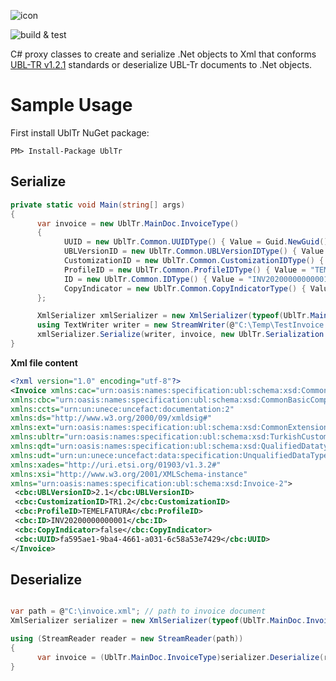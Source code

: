 ![icon](https://user-images.githubusercontent.com/1468775/80278696-1f6a5200-8701-11ea-8b32-aaf38c4df24d.png)

![build & test](https://github.com/hkutluay/UblTr/workflows/build%20&%20test/badge.svg)

C# proxy classes to create and serialize .Net objects to Xml that conforms [UBL-TR v1.2.1](https://www.oasis-open.org/committees/sc_home.php?wg_abbrev=ubl-trlsc#en) standards or deserialize UBL-Tr documents to .Net objects.

# Sample Usage


First install UblTr NuGet package:
```
PM> Install-Package UblTr
```

## Serialize
```csharp
private static void Main(string[] args)
{
      var invoice = new UblTr.MainDoc.InvoiceType()
      {
            UUID = new UblTr.Common.UUIDType() { Value = Guid.NewGuid().ToString() },
            UBLVersionID = new UblTr.Common.UBLVersionIDType() { Value = "2.1" },
            CustomizationID = new UblTr.Common.CustomizationIDType() { Value = "TR1.2" },
            ProfileID = new UblTr.Common.ProfileIDType() { Value = "TEMELFATURA" },
            ID = new UblTr.Common.IDType() { Value = "INV20200000000001" },
            CopyIndicator = new UblTr.Common.CopyIndicatorType() { Value = false }
      };

      XmlSerializer xmlSerializer = new XmlSerializer(typeof(UblTr.MainDoc.InvoiceType));
      using TextWriter writer = new StreamWriter(@"C:\Temp\TestInvoice.xml"); //path to document
      xmlSerializer.Serialize(writer, invoice, new UblTr.Serialization.UblTrNamespaces());
}

 ```
 
**Xml file content**
 ```xml
<?xml version="1.0" encoding="utf-8"?>
<Invoice xmlns:cac="urn:oasis:names:specification:ubl:schema:xsd:CommonAggregateComponents-2" 
xmlns:cbc="urn:oasis:names:specification:ubl:schema:xsd:CommonBasicComponents-2" 
xmlns:ccts="urn:un:unece:uncefact:documentation:2" 
xmlns:ds="http://www.w3.org/2000/09/xmldsig#" 
xmlns:ext="urn:oasis:names:specification:ubl:schema:xsd:CommonExtensionComponents-2" 
xmlns:ubltr="urn:oasis:names:specification:ubl:schema:xsd:TurkishCustomizationExtensionComponents" 
xmlns:qdt="urn:oasis:names:specification:ubl:schema:xsd:QualifiedDatatypes-2" 
xmlns:udt="urn:un:unece:uncefact:data:specification:UnqualifiedDataTypesSchemaModule:2" 
xmlns:xades="http://uri.etsi.org/01903/v1.3.2#" 
xmlns:xsi="http://www.w3.org/2001/XMLSchema-instance" 
xmlns="urn:oasis:names:specification:ubl:schema:xsd:Invoice-2">
  <cbc:UBLVersionID>2.1</cbc:UBLVersionID>
  <cbc:CustomizationID>TR1.2</cbc:CustomizationID>
  <cbc:ProfileID>TEMELFATURA</cbc:ProfileID>
  <cbc:ID>INV20200000000001</cbc:ID>
  <cbc:CopyIndicator>false</cbc:CopyIndicator>
  <cbc:UUID>fa595ae1-9ba4-4661-a031-6c58a53e7429</cbc:UUID>
</Invoice>
 ```

## Deserialize
```csharp

var path = @"C:\invoice.xml"; // path to invoice document
XmlSerializer serializer = new XmlSerializer(typeof(UblTr.MainDoc.InvoiceType));

using (StreamReader reader = new StreamReader(path))
{
      var invoice = (UblTr.MainDoc.InvoiceType)serializer.Deserialize(reader);
}
 ```
 
